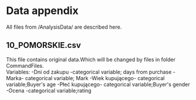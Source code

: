 # Data appendix
All files from /AnalysisData/ are described here.

## 10_POMORSKIE.csv
This file contains original data.Which will be changed by files in folder CommandFiles.
\
Variables:
-Dni od zakupu -categorical variable; days from purchase
-Marka- categorical variable; Mark
-Wiek kupującego- categorical variable;Buyer's age
-Płeć kupującego- categorical variable;Buyer's gender
-Ocena -categorical variable;rating
